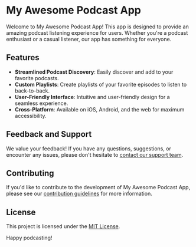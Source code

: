 # My Awesome Podcast App

Welcome to My Awesome Podcast App! This app is designed to provide an amazing podcast listening experience for users. Whether you're a podcast enthusiast or a casual listener, our app has something for everyone.

## Features

- **Streamlined Podcast Discovery**: Easily discover and add to your favorite podcasts.
- **Custom Playlists**: Create playlists of your favorite episodes to listen to back-to-back.
- **User-Friendly Interface**: Intuitive and user-friendly design for a seamless experience.
- **Cross-Platform**: Available on iOS, Android, and the web for maximum accessibility.

## Feedback and Support

We value your feedback! If you have any questions, suggestions, or encounter any issues, please don't hesitate to [contact our support team](mokgoatlheng0@gmail.com).

## Contributing

If you'd like to contribute to the development of My Awesome Podcast App, please see our [contribution guidelines](CONTRIBUTING.md) for more information.

## License

This project is licensed under the [MIT License](LICENSE.md).

Happy podcasting!
